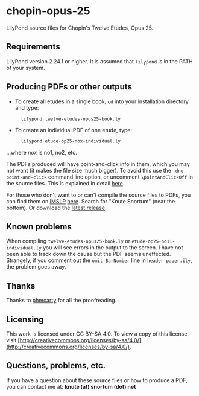 # chopin-opus-25
LilyPond source files for Chopin's Twelve Etudes, Opus 25.

## Requirements
LilyPond version 2.24.1 or higher.  It is assumed that `lilypond` is in the PATH of your system.

## Producing PDFs or other outputs
* To create all etudes in a single book, `cd` into your installation directory and type:

        lilypond twelve-etudes-opus25-book.ly

* To create an individual PDF of one etude, type:

        lilypond etude-op25-nox-individual.ly

...where *nox* is no1, no2, etc.

The PDFs produced will have point-and-click info in them, which you may not want (it makes the file size much bigger).  To avoid this use the `-dno-point-and-click` command line option, or uncomment  `\pointAndClickOff` in the source files.  This is explained in detail [here](https://lilypond.org/doc/v2.24/Documentation/usage/command_002dline-usage).

For those who don't want to or can't compile the source files to PDFs, you can find them on [IMSLP](https://imslp.org) [here](https://imslp.org/wiki/%C3%89tudes%2C_Op.25_%28Chopin%2C_Fr%C3%A9d%C3%A9ric%29).  Search for "Knute Snortum" (near the bottom). Or download the [latest release](https://github.com/ksnortum/chopin-opus-25/releases/tag/v0.1).

## Known problems
When compiling `twelve-etudes-opus25-book.ly` or `etude-op25-no11-individual.ly` you will
see errors in the output to the screen.  I have not been able to track down the cause but the PDF
seems uneffected.  Strangely, if you comment out the `omit BarNumber` line in `header-paper.ily`,
the problem goes away.

## Thanks
Thanks to [phmcarty](https://github.com/phmccarty) for all the proofreading.

## Licensing
This work is licensed under CC BY-SA 4.0. To view a copy of this license, visit [http://creativecommons.org/licenses/by-sa/4.0/](http://creativecommons.org/licenses/by-sa/4.0/).

## Questions, problems, etc.
If you have a question about these source files or how to produce a PDF, you can contact me at: **knute (at) snortum (dot) net**
